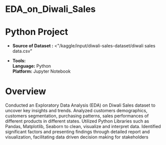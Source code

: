 # EDA_on_Diwali_Sales
# Python Project

- **Source of Dataset :** <"/kaggle/input/diwali-sales-dataset/diwali sales data.csv"<br/>

- **Tools:** <br/>
**Language:** Python<br/>
**Platform:** Jupyter Notebook<br/>

# Overview
Conducted an Exploratory Data Analysis (EDA) on Diwali Sales dataset to uncover key insights and trends. Analyzed customers demographics, customers segmentation, purchasing patterns, sales performances of different products in different states. Utilized Python Libraries such as Pandas, Matplotlib, Seaborn to clean, visualize and interpret data. Identified significant factors and presenting findings through detailed report and visualization, facilitating data driven decision making for stakeholders
